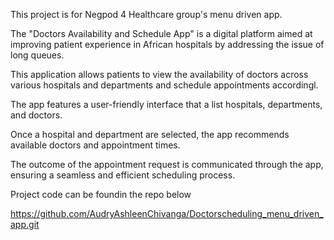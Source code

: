 This project is for Negpod 4 Healthcare group's menu driven app. 

The "Doctors Availability and Schedule App" is a digital platform aimed at improving patient experience in African hospitals by addressing the issue of long queues. 

This application allows patients to view the availability of doctors across various hospitals and departments and schedule appointments accordingl.

The app features a user-friendly interface that a list hospitals, departments, and doctors. 

Once a hospital and department are selected, the app recommends available doctors and appointment times. 

The outcome of the appointment request is communicated through the app, ensuring a seamless and efficient scheduling process.

Project code can be foundin the repo below

https://github.com/AudryAshleenChivanga/Doctorscheduling_menu_driven_app.git


